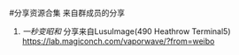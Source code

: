 #分享资源合集  来自群成员的分享
1. *一秒变昭和* 分享来自LusuImage(490 Heathrow Terminal5) https://lab.magiconch.com/vaporwave/?from=weibo
